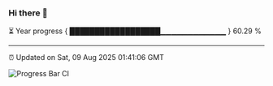 ### Hi there 👋

⏳ Year progress { ██████████████████▁▁▁▁▁▁▁▁▁▁▁▁ } 60.29 %

---

⏰ Updated on Sat, 09 Aug 2025 01:41:06 GMT

![Progress Bar CI](https://github.com/liununu/liununu/workflows/Progress%20Bar%20CI/badge.svg)
